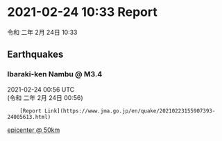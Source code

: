 # 2021-02-24 10:33 Report
令和 二年 2月 24日 10:33

## Earthquakes
### Ibaraki-ken Nambu @ M3.4
2021-02-24 00:56 UTC  
        (令和 二年 2月 24日 00:56)
  
        [Report Link](https://www.jma.go.jp/en/quake/20210223155907393-24005613.html)  
[epicenter @ 50km](https://www.google.com/maps/place/36°06'00%22+139°48'00%22/@36.1,139.8,17z/data=!3m1!4b1!4m5!3m4!1s0x0:0x0!8m2!3d36.1!4d139.8)